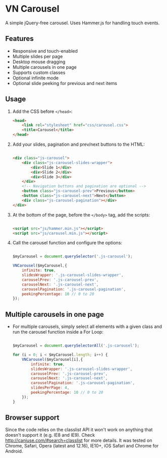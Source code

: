# VN Carousel
A simple jQuery-free carousel. Uses Hammer.js for handling touch events.

## Features
- Responsive and touch-enabled
- Multiple slides per page
- Desktop mouse dragging
- Multiple carousels in one page
- Supports custom classes
- Optional infinite mode
- Optional slide peeking for previous and next items

## Usage

1. Add the CSS before `</head>`:

	```HTML
	<head>
		<link rel="stylesheet" href="css/carousel.css">
		<title>Carousel</title>
	</head>
	```
2. Add your slides, pagination and prev/next buttons to the HTML:

	```HTML
	
	<div class="js-carousel">
		<div class="js-carousel-slides-wrapper">
			<div>Slide 1</div>
			<div>Slide 2</div>
			<div>Slide 3</div>
		</div>
		<!-- Navigation buttons and pagination are optional -->
		<button class="js-carousel-prev">Previous</button>
		<button class="js-carousel-next">Next</button>
		<div class="js-carousel-pagination"></div>
	</div>
	
	```

3. At the bottom of the page, before the `</body>` tag, add the scripts:

	```HTML
	
	<script src="js/hammer.min.js"></script>
	<script src="js/carousel.min.js"></script>
	
	```

4. Call the carousel function and configure the options:

	```Javascript
	
	$myCarousel = document.querySelector('.js-carousel');
	
	VNCarousel($myCarousel,{
		infinite: true,
		slidesWrapper: '.js-carousel-slides-wrapper',
		carouselPrev: '.js-carousel-prev',
		carouselNext: '.js-carousel-next',
		carouselPagination: '.js-carousel-pagination',
		peekingPercentage: 10 // 0 to 20
	});
	
	```
	
## Multiple carousels in one page

- For multiple carousels, simply select all elements with a given class and run the carousel function inside a For Loop:

	```Javascript
	
	$myCarousel = document.querySelectorAll('.js-carousel');

	for (i = 0; i < $myCarousel.length; i++) {
		VNCarousel($myCarousel[i],{
			infinite: true,
			slidesWrapper: '.js-carousel-slides-wrapper',
			carouselPrev: '.js-carousel-prev',
			carouselNext: '.js-carousel-next',
			carouselPagination: '.js-carousel-pagination',
			slidesPerPage: 4,
			peekingPercentage: 10 // 0 to 20
		});
	}
	
	```

## Browser support
Since the code relies on the classlist API it won't work on anything that doesn't support it (e.g. IE8 and IE9). Check http://caniuse.com/#search=classlist for more details. It was tested on Chrome, Safari, Opera (latest and 12.16), IE10+, iOS Safari and Chrome for Android.
